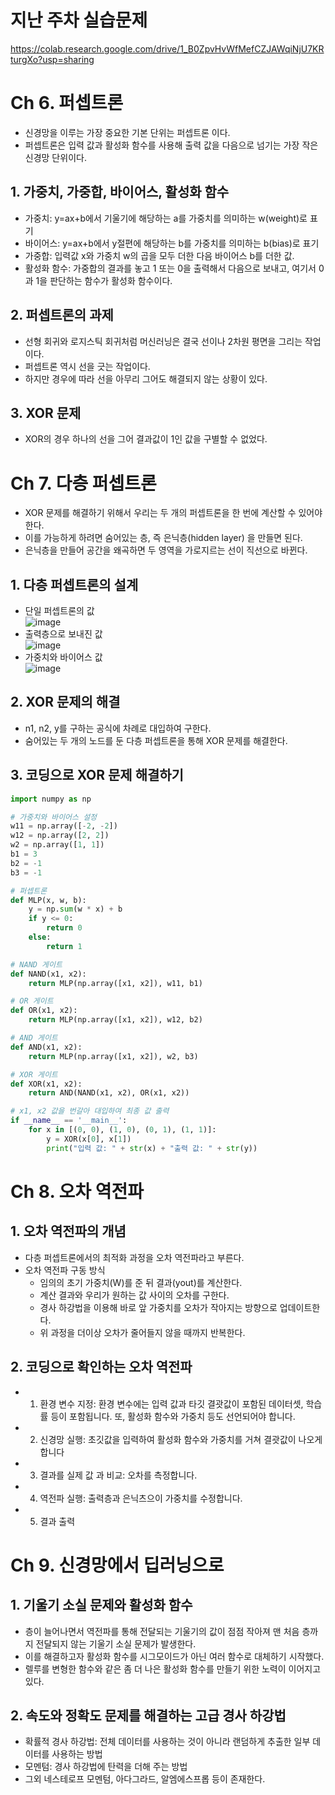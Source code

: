 # 지난 주차 실습문제
https://colab.research.google.com/drive/1_B0ZpvHvWfMefCZJAWqiNjU7KRturgXo?usp=sharing

# Ch 6. 퍼셉트론
- 신경망을 이루는 가장 중요한 기본 단위는 퍼셉트론 이다. 
- 퍼셉트론은 입력 값과 활성화 함수를 사용해 출력 값을 다음으로 넘기는 가장 작은 신경망 단위이다.

## 1. 가중치, 가중합, 바이어스, 활성화 함수
- 가중치: y=ax+b에서 기울기에 해당하는 a를 가중치를 의미하는 w(weight)로 표기
- 바이어스: y=ax+b에서 y절편에 해당하는 b를 가중치를 의미하는 b(bias)로 표기
- 가중합: 입력값 x와 가중치 w의 곱을 모두 더한 다음 바이어스 b를 더한 값.
- 활성화 함수: 가중합의 결과를 놓고 1 또는 0을 출력해서 다음으로 보내고, 여기서 0과 1을 판단하는 함수가 활성화 함수이다.

## 2. 퍼셉트론의 과제
- 선형 회귀와 로지스틱 회귀처럼 머신러닝은 결국 선이나 2차원 평면을 그리는 작업이다.
- 퍼셉트론 역시 선을 긋는 작업이다.
- 하지만 경우에 따라 선을 아무리 그어도 해결되지 않는 상황이 있다.

## 3. XOR 문제
- XOR의 경우 하나의 선을 그어 결과값이 1인 값을 구별할 수 없었다.

# Ch 7. 다층 퍼셉트론
- XOR 문제를 해결하기 위해서 우리는 두 개의 퍼셉트론을 한 번에 계산할 수 있어야 한다. 
- 이를 가능하게 하려면 숨어있는 층, 즉 은닉층(hidden layer) 을 만들면 된다.
- 은닉층을 만들어 공간을 왜곡하면 두 영역을 가로지르는 선이 직선으로 바뀐다.

## 1. 다층 퍼셉트론의 설계
- 단일 퍼셉트론의 값   
![image](https://user-images.githubusercontent.com/101804119/215695941-336cce35-2b83-43c5-85d1-f6cb8e0ef0ce.png)
- 출력층으로 보내진 값   
![image](https://user-images.githubusercontent.com/101804119/215696072-e41ed9e1-9418-499d-8fe8-34bbbd337e27.png)
- 가중치와 바이어스 값   
![image](https://user-images.githubusercontent.com/101804119/215696173-26fac291-b4d3-4133-8e0a-76e5b5ded13d.png)

## 2. XOR 문제의 해결
- n1, n2, y를 구하는 공식에 차례로 대입하여 구한다.
- 숨어있는 두 개의 노드를 둔 다층 퍼셉트론을 통해 XOR 문제를 해결한다.

## 3. 코딩으로 XOR 문제 해결하기
``` python
import numpy as np

# 가중치와 바이어스 설정
w11 = np.array([-2, -2])
w12 = np.array([2, 2])
w2 = np.array([1, 1])
b1 = 3
b2 = -1
b3 = -1

# 퍼셉트론
def MLP(x, w, b):
    y = np.sum(w * x) + b
    if y <= 0:
        return 0
    else:
        return 1

# NAND 게이트
def NAND(x1, x2):
    return MLP(np.array([x1, x2]), w11, b1)

# OR 게이트
def OR(x1, x2):
    return MLP(np.array([x1, x2]), w12, b2)

# AND 게이트
def AND(x1, x2):
    return MLP(np.array([x1, x2]), w2, b3)

# XOR 게이트
def XOR(x1, x2):
    return AND(NAND(x1, x2), OR(x1, x2))

# x1, x2 값을 번갈아 대입하여 최종 값 출력
if __name__ == '__main__':
    for x in [(0, 0), (1, 0), (0, 1), (1, 1)]:
        y = XOR(x[0], x[1])
        print("입력 값: " + str(x) + "출력 값: " + str(y))
```

# Ch 8. 오차 역전파
## 1. 오차 역전파의 개념
- 다층 퍼셉트론에서의 최적화 과정을 오차 역전파라고 부른다.
- 오차 역전파 구동 방식
  - 임의의 초기 가중치(W)를 준 뒤 결과(yout)를 계산한다.
  - 계산 결과와 우리가 원하는 값 사이의 오차를 구한다.
  - 경사 하강법을 이용해 바로 앞 가중치를 오차가 작아지는 방향으로 업데이트한다.
  - 위 과정을 더이상 오차가 줄어들지 않을 때까지 반복한다.

## 2. 코딩으로 확인하는 오차 역전파
- 1. 환경 변수 지정: 환경 변수에는 입력 값과 타깃 결괏값이 포함된 데이터셋, 학습률 등이 포함됩니다. 
또, 활성화 함수와 가중치 등도 선언되어야 합니다.
- 2. 신경망 실행: 초깃값을 입력하여 활성화 함수와 가중치를 거쳐 결괏값이 나오게 합니다
- 3. 결과를 실제 값 과 비교: 오차를 측정합니다.
- 4. 역전파 실행: 출력층과 은닉츠으이 가중치를 수정합니다.
- 5. 결과 출력

# Ch 9. 신경망에서 딥러닝으로
## 1. 기울기 소실 문제와 활성화 함수
- 층이 늘어나면서 역전파를 통해 전달되는 기울기의 값이 점점 작아져 맨 처음 층까지 전달되지 않는 기울기 소실 문제가 발생한다.
- 이를 해결하고자 활성화 함수를 시그모이드가 아닌 여러 함수로 대체하기 시작했다.
- 렐루를 변형한 함수와 같은 좀 더 나은 활성화 함수를 만들기 위한 노력이 이어지고 있다.

## 2. 속도와 정확도 문제를 해결하는 고급 경사 하강법
- 확률적 경사 하강법: 전체 데이터를 사용하는 것이 아니라 랜덤하게 추출한 일부 데이터를 사용하는 방법
- 모멘텀: 경사 하강법에 탄력을 더해 주는 방법
- 그외 네스테로프 모멘텀, 아다그라드, 알엠에스프롭 등이 존재한다.
